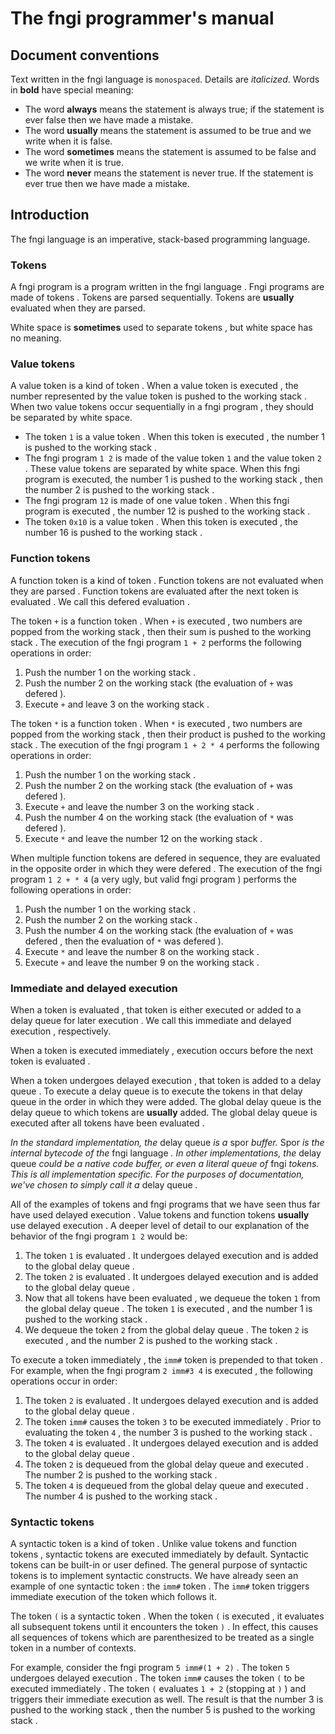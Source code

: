 <div>
<!-- Generated by cxt.py from manual.cxt -->
<h1>The fngi programmer&#x27;s manual</h1><h2>Document conventions</h2>Text written in the <span>		fngi language			</span> is <code>monospaced</code>. Details are <i>italicized</i>.  Words in <b>bold</b> have special meaning:</p><p><ul><li>The word <span>			<b>always</b>			</span> means the statement is always true; if the statement is ever false then we have made a mistake.</li><li>The word <span>			<b>usually</b>			</span> means the statement is assumed to be true and we write when it is false.</li><li>The word <span>		<b>sometimes</b>			</span> means the statement is assumed to be false and we write when it is true.</li><li>The word <span>			<b>never</b>			</span> means the statement is never true. If the statement is ever true then we have made a mistake.</li></ul><h2>Introduction</h2>The <span>		fngi language			</span> is an imperative, stack-based programming language.</p><p><h3><span>		Tokens				</span></h3>A <span>		fngi program			</span> is a program written in the <span>		fngi language			</span>. <span>		Fngi programs			</span> are made of <span>			tokens				</span>. <span>		Tokens				</span> are <span>			parsed				</span> sequentially. <span>		Tokens				</span> are <span>			<b>usually</b>			</span> <span>		evaluated			</span> when they are parsed.</p><p></p><p>White space is <span>		<b>sometimes</b>			</span> used to separate <span>			tokens				</span>, but white space has no meaning.</p><p><h3><span>		Value tokens			</span></h3>A <span>		value token			</span> is a kind of <span>			token				</span>. When a <span>		value token			</span> is <span>		executed			</span>, the <span>			number				</span> represented by the <span>		value token			</span> is pushed to the <span>		working stack			</span>. When two <span>		value tokens			</span> occur sequentially in a <span>		fngi program			</span>, they should be separated by white space.</p><p><ul><li>The <span>			token				</span> <span>		<code>1</code>				</span> is a <span>		value token			</span>. When this <span>			token				</span> is <span>		executed			</span>, the <span>			number				</span> 1 is pushed to the <span>		working stack			</span>.</li><li>The <span>		fngi program			</span> <span>		<code>1 2</code>			</span> is made of the <span>		value token			</span> <span>		<code>1</code>				</span> and the <span>		value token			</span> <span>		<code>2</code>				</span>. These <span>		value tokens			</span> are separated by white space. When this <span>		fngi program			</span> is executed, the <span>			number				</span> 1 is pushed to the <span>		working stack			</span>, then the <span>			number				</span> 2 is pushed to the <span>		working stack			</span>. </li><li>The <span>		fngi program			</span> <span>		<code>12</code>			</span> is made of one <span>		value token			</span>. When this <span>		fngi program			</span> is <span>		executed			</span>, the <span>			number				</span> 12 is pushed to the <span>		working stack			</span>.</li><li>The <span>			token				</span> <span>		<code>0x10</code>			</span> is a <span>		value token			</span>. When this <span>			token				</span> is <span>		executed			</span>, the <span>			number				</span> 16 is pushed to the <span>		working stack			</span>.</li></ul><h3><span>	Function tokens			</span></h3>A <span>		function token			</span> is a kind of <span>			token				</span>. <span>	Function tokens			</span> are not <span>		evaluated			</span> when they are <span>			parsed				</span>. <span>	Function tokens			</span> are <span>		evaluated			</span> after the next <span>			token				</span> is <span>		evaluated			</span>. We call this <span>			defered				</span> <span>		evaluation			</span>.</p><p>The <span>			token				</span> <span>		<code>+</code>				</span> is a <span>		function token			</span>. When <span>		<code>+</code>				</span> is <span>		executed			</span>, two <span>			numbers				</span> are popped from the <span>		working stack			</span>, then their sum is pushed to the <span>		working stack			</span>. The <span>		execution			</span> of the <span>		fngi program			</span> <span>	<code>1 + 2</code>			</span> performs the following operations in order:</p><p><ol><li value="1">Push the <span>			number				</span> 1 on the <span>		working stack			</span>.</li><li value="2">Push the <span>			number				</span> 2 on the <span>		working stack			</span> (the <span>		evaluation			</span> of <span>		<code>+</code>				</span> was <span>			defered				</span>).</li><li value="3">Execute <span>		<code>+</code>				</span> and leave 3 on the <span>		working stack			</span>.</li></ol>The token <span>		<code>*</code>				</span> is a <span>		function token			</span>. When <span>		<code>*</code>				</span> is <span>		executed			</span>, two <span>			numbers				</span> are popped from the <span>		working stack			</span>, then their product is pushed to the <span>		working stack			</span>. The <span>		execution			</span> of the <span>		fngi program			</span> <span>	<code>1 + 2 * 4</code>			</span> performs the following operations in order:</p><p><ol><li value="1">Push the <span>			number				</span> 1 on the <span>		working stack			</span>.</li><li value="2">Push the <span>			number				</span> 2 on the <span>		working stack			</span> (the <span>		evaluation			</span> of <span>		<code>+</code>				</span> was <span>			defered				</span>).</li><li value="3">Execute <span>		<code>+</code>				</span> and leave the <span>			number				</span> 3 on the <span>		working stack			</span>.</li><li value="4">Push the <span>			number				</span> 4 on the <span>		working stack			</span> (the <span>		evaluation			</span> of <span>		<code>*</code>				</span> was <span>			defered				</span>).</li><li value="5">Execute <span>		<code>*</code>				</span> and leave the <span>			number				</span> 12 on the <span>		working stack			</span>.</li></ol>When multiple <span>		function tokens			</span> are <span>			defered				</span> in sequence, they are <span>		evaluated			</span> in the opposite order in which they were <span>			defered				</span>. The <span>		execution			</span> of the <span>		fngi program			</span> <span>	<code>1 2 + * 4</code>			</span> (a very ugly, but valid <span>		fngi program			</span>) performs the following operations in order:</p><p><ol><li value="1">Push the <span>			number				</span> 1 on the <span>		working stack			</span>.</li><li value="2">Push the <span>			number				</span> 2 on the <span>		working stack			</span>.</li><li value="3">Push the <span>			number				</span> 4 on the <span>		working stack			</span> (the <span>		evaluation			</span> of <span>		<code>+</code>				</span> was <span>			defered				</span>, then the <span>		evaluation			</span> of <span>		<code>*</code>				</span> was <span>			defered				</span>).</li><li value="4">Execute <span>		<code>*</code>				</span> and leave the <span>			number				</span> 8 on the <span>		working stack			</span>.</li><li value="5">Execute <span>		<code>+</code>				</span> and leave the <span>			number				</span> 9 on the <span>		working stack			</span>.</li></ol><h3><span>		Immediate			</span> and <span>			delayed				</span> <span>		execution			</span></h3>When a <span>			token				</span> is <span>		evaluated			</span>, that <span>			token				</span> is either <span>		executed			</span> or added to a <span>		delay queue			</span> for later <span>		execution			</span>. We call this <span>		immediate			</span> and <span>			delayed				</span> <span>		execution			</span>, respectively.</p><p>When a <span>			token				</span> is <span>		executed			</span> <span>		immediately			</span>, <span>		execution			</span> occurs before the next <span>			token				</span> is <span>		evaluated			</span>.</p><p>When a <span>			token				</span> undergoes <span>			delayed				</span> <span>		execution			</span>, that <span>			token				</span> is added to a <span>		delay queue			</span>. To <span>			execute				</span> a <span>		delay queue			</span> is to <span>			execute				</span> the <span>			tokens				</span> in that <span>		delay queue			</span> in the order in which they were added. The <span>	global delay queue		</span> is the <span>		delay queue			</span> to which <span>			tokens				</span> are <span>			<b>usually</b>			</span> added. The <span>	global delay queue		</span> is <span>		executed			</span> after all <span>			tokens				</span> have been <span>		evaluated			</span>.</p><p><i>In the standard implementation, the </i><span>		delay queue			</span><i> is a </i><span>			spor				</span><i> buffer. </i><span>			Spor				</span><i> is the internal bytecode of the </i><span>		fngi language			</span><i>. In other implementations, the </i><span>		delay queue			</span><i> could be a native code buffer, or even a literal queue of </i><span>			fngi				</span><i> tokens. This is all implementation specific. For the purposes of documentation, we&#x27;ve chosen to simply call it a </i><span>		delay queue			</span><i>.</i></p><p>All of the examples of <span>			tokens				</span> and <span>		fngi programs			</span> that we have seen thus far have used <span>			delayed				</span> <span>		execution			</span>. <span>		Value tokens			</span> and <span>		function tokens			</span> <span>			<b>usually</b>			</span> use <span>			delayed				</span> <span>		execution			</span>. A deeper level of detail to our explanation of the behavior of the <span>		fngi program			</span> <span>		<code>1 2</code>			</span> would be:</p><p><ol><li value="1">The <span>			token				</span> <span>		<code>1</code>				</span> is <span>		evaluated			</span>. It undergoes <span>			delayed				</span> <span>		execution			</span> and is added to the <span>	global delay queue		</span>.</li><li value="2">The <span>			token				</span> <span>		<code>2</code>				</span> is <span>		evaluated			</span>. It undergoes <span>			delayed				</span> <span>		execution			</span> and is added to the <span>	global delay queue		</span>.</li><li value="3">Now that all <span>			tokens				</span> have been <span>		evaluated			</span>, we dequeue the <span>			token				</span> <span>		<code>1</code>				</span> from the <span>	global delay queue		</span>. The <span>			token				</span> <span>		<code>1</code>				</span> is <span>		executed			</span>, and the <span>			number				</span> 1 is pushed to the <span>		working stack			</span>.</li><li value="4">We dequeue the <span>			token				</span> <span>		<code>2</code>				</span> from the <span>	global delay queue		</span>. The token <span>		<code>2</code>				</span> is <span>		executed			</span>, and the <span>			number				</span> 2 is pushed to the <span>		working stack			</span>.</li></ol>To <span>			execute				</span> a <span>			token				</span> <span>		immediately			</span>, the <span>		<code>imm#</code>			</span> <span>			token				</span> is prepended to that <span>			token				</span>. For example, when the <span>		fngi program			</span> <span>	<code>2 imm#3 4</code>			</span> is <span>		executed			</span>, the following operations occur in order:</p><p><ol><li value="1">The <span>			token				</span> <span>		<code>2</code>				</span> is <span>		evaluated			</span>. It undergoes <span>			delayed				</span> <span>		execution			</span> and is added to the <span>	global delay queue		</span>.</li><li value="2">The <span>			token				</span> <span>		<code>imm#</code>			</span> causes the <span>			token				</span> <span>		<code>3</code>				</span> to be <span>		executed			</span> <span>		immediately			</span>. Prior to <span>		evaluating			</span> the <span>			token				</span> <span>		<code>4</code>				</span>, the <span>			number				</span> 3 is pushed to the <span>		working stack			</span>.</li><li value="3">The <span>			token				</span> <span>		<code>4</code>				</span> is <span>		evaluated			</span>. It undergoes <span>			delayed				</span> <span>		execution			</span> and is added to the <span>	global delay queue		</span>.</li><li value="4">The <span>			token				</span> <span>		<code>2</code>				</span> is dequeued from the <span>	global delay queue		</span> and <span>		executed			</span>. The <span>			number				</span> 2 is pushed to the <span>		working stack			</span>.</li><li value="5">The <span>			token				</span> <span>		<code>4</code>				</span> is dequeued from the <span>	global delay queue		</span> and <span>		executed			</span>. The <span>			number				</span> 4 is pushed to the <span>		working stack			</span>.</li></ol><h3><span>	Syntactic tokens		</span></h3>A <span>		syntactic token			</span> is a kind of <span>			token				</span>. Unlike <span>		value tokens			</span> and <span>		function tokens			</span>, <span>		syntactic tokens		</span> are <span>		executed			</span> <span>		immediately			</span> by default. <span>	Syntactic tokens		</span> can be built-in or user defined. The general purpose of <span>		syntactic tokens		</span> is to implement syntactic constructs. We have already seen an example of one <span>		syntactic token			</span>: the <span>		<code>imm#</code>			</span> <span>			token				</span>. The <span>		<code>imm#</code>			</span> <span>			token				</span> triggers <span>		immediate			</span> <span>		execution			</span> of the <span>			token				</span> which follows it.</p><p>The <span>			token				</span> <span>	<code>(</code>				</span> is a <span>		syntactic token			</span>. When the <span>			token				</span> <span>	<code>(</code>				</span> is <span>		executed			</span>, it <span>		evaluates			</span> all subsequent <span>			tokens				</span> until it encounters the <span>			token				</span> <span>	<code>)</code>				</span>. In effect, this causes all sequences of <span>			tokens				</span> which are parenthesized to be treated as a single <span>			token				</span> in a number of contexts.</p><p>For example, consider the <span>		fngi program			</span> <span>	<code>5 imm#(1 + 2)</code>		</span>. The <span>			token				</span> <span>		<code>5</code>				</span> undergoes <span>			delayed				</span> <span>		execution			</span>. The <span>			token				</span> <span>		<code>imm#</code>			</span> causes the token <span>	<code>(</code>				</span> to be <span>		executed			</span> <span>		immediately			</span>. The <span>			token				</span> <span>	<code>(</code>				</span> <span>		evaluates			</span> <span>	<code>1 + 2</code>			</span> (stopping at <span>	<code>)</code>				</span>) and triggers their <span>		immediate			</span> <span>		execution			</span> as well. The result is that the <span>			number				</span> 3 is pushed to the <span>		working stack			</span>, then the <span>			number				</span> 5 is pushed to the <span>		working stack			</span>.</p><p></p><p></p><p></p><p></p><p></p><p></p><p></p><p></p><p></p><p></div>